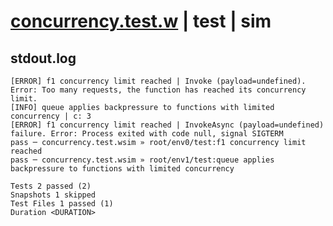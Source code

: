 # [concurrency.test.w](../../../../../../examples/tests/sdk_tests/function/concurrency.test.w) | test | sim

## stdout.log
```log
[ERROR] f1 concurrency limit reached | Invoke (payload=undefined). Error: Too many requests, the function has reached its concurrency limit.
[INFO] queue applies backpressure to functions with limited concurrency | c: 3
[ERROR] f1 concurrency limit reached | InvokeAsync (payload=undefined) failure. Error: Process exited with code null, signal SIGTERM
pass ─ concurrency.test.wsim » root/env0/test:f1 concurrency limit reached                                    
pass ─ concurrency.test.wsim » root/env1/test:queue applies backpressure to functions with limited concurrency

Tests 2 passed (2)
Snapshots 1 skipped
Test Files 1 passed (1)
Duration <DURATION>
```

